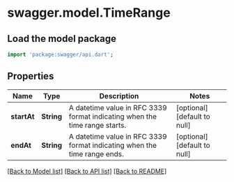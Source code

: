 # swagger.model.TimeRange

## Load the model package
```dart
import 'package:swagger/api.dart';
```

## Properties
Name | Type | Description | Notes
------------ | ------------- | ------------- | -------------
**startAt** | **String** | A datetime value in RFC 3339 format indicating when the time range starts. | [optional] [default to null]
**endAt** | **String** | A datetime value in RFC 3339 format indicating when the time range ends. | [optional] [default to null]

[[Back to Model list]](../README.md#documentation-for-models) [[Back to API list]](../README.md#documentation-for-api-endpoints) [[Back to README]](../README.md)

